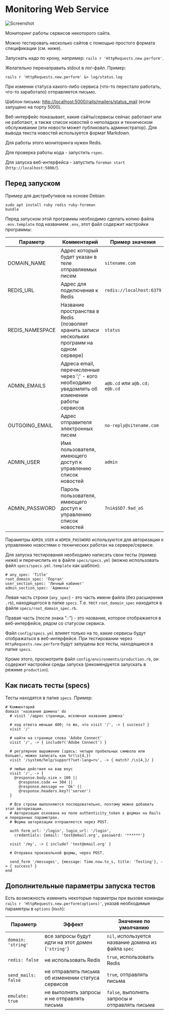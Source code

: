 # Monitoring Web Service

![Screenshot](https://user-images.githubusercontent.com/3381390/55513446-57be6e80-566e-11e9-9a06-10d2d211ac95.png)

Мониторинг работы сервисов некоторого сайта.

Можно тестировать несколько сайтов с помощью простого формата спецификации (см. ниже).

Запускать надо по крону, например: `rails r 'HttpRequests.new.perform'`.

Желательно перенаправить stdout в лог-файл. Пример:

    rails r 'HttpRequests.new.perform' &> log/status.log

При измении статуса какого-либо сервиса (что-то перестало работать, что-то заработало) отправляется письмо.

Шаблон письма: <http://localhost:5000/rails/mailers/status_mail> (если запущено на порту 5000).

Веб-интерфейс показывает, какие сайты/сервисы сейчас работают или не работают, а также список новостей о неполадках и техническом обслуживании (эти новости может публиковать администратор). Для вывода текста новостей используется формат Markdown.

Для работы этого мониторинга нужен Redis.

Для проверка работы кода - запустить `rspec`.

Для запуска веб-интерфейса - запустить `foreman start` (`http://localhost:5000/`).

## Перед запуском

Пример для дистрибутивов на основе Debian:

```
sudo apt install ruby redis ruby-foreman
bundle
```

Перед запуском этой программы необходимо сделать копию файла `.env.template` под названием `.env`, этот файл содержит настройки программы:

| Параметр | Комментарий | Пример значения |
|----------|-------------|-----------------|
| DOMAIN_NAME | Адрес который будет указан в теле отправляемых писем | `sitename.com` |
| REDIS_URL | Адрес для подключения к Redis | `redis://localhost:6379` |
| REDIS_NAMESPACE | Название пространства в Redis (позволяет хранить записи нескольких программ на одном сервере) | `status` |
| ADMIN_EMAILS | Адреса email, перечисленные через ';' - кого необходимо уведомлять об изменении работы сервисов | `a@b.cd` или `a@b.cd; e@b.cd` |
| OUTGOING_EMAIL | Адрес отправителя электронных писем | `no-reply@sitename.com` |
| ADMIN_USER | Имя пользователя, имеющего доступ к управлению список новостей | `admin` |
| ADMIN_PASSWORD | Пароль пользователя, имеющего доступ к управлению список новостей | `7niA$SD7.9ad_aS` |

Параметры `ADMIN_USER` и `ADMIN_PASSWORD` используются для авторизации к управлению новостями о технических работах на сервере/сервисе.

Для запуска тестирования необходимо написать свои тесты (пример ниже) и перечислить их в файле `specs/specs.yml` (можно использовать файл `specs/specs.yml.template` как шаблон):

    # any_spec: 'Title'
    root_domain_spec: 'Портал'
    user_section_spec: 'Личный кабинет'
    admin_section_spec: 'Админка'

Левая часть строки (`any_spec`) - это часть имени файла (без расширения `.rb`), находящегося в папке `specs`. Т.е. тест `root_domain_spec` находится в файле `specs/root_domain_spec.rb`.

Правая часть (после знака "`:`") - это название, которое отображается в веб-интерфейсе, рядом со статусом сервиса.

Файл `config/specs.yml` влияет только на то, какие сервисы будут отображаться в веб-интерфейсе.
При тестировании через `HttpRequests.new.perform` будут запущены все тесты, находящиеся в папке `specs`.

Кроме этого, просмотрите файл `config/environments/production.rb`, он содержит настройки среды запуска (рекомендуется запускать в режиме `production`).

## Как писать тесты (specs)

Тесты находятся в папке `specs`. Пример:

    # Комментарий
    domain 'название домена' do
      # visit '/адрес страницы, исключая название домена'

      # код ответа меньше 400; то же, что visit '/', -> { success? }
      visit '/'
      
      # найти на странице слова 'Adobe Connect'
      visit '/', -> { include?('Adobe Connect') }
      
      # регулярное выражение (здесь: четыре пробельных символа или больше), можно записать как %r(\s{4,})
      visit '/system/help/support?set-lang=ru', -> { match? /\s{4,}/ }
      
      # любые действия на ваш вкус
      visit '/', -> {
        @response.body.size > 100 ||
          @response.code == 304 ||
          @response.message == 'Ok' ||
          @response.headers.key?('server')
      }
      
      # Все строки выполняются последовательно, поэтому можно добавить этап авторизации.
      # Авторизация основана на поле authenticity_token в формах на Rails и переданных параметрах.
      # Форма авторизации отправляется через POST.
      
      auth form_url: '/login', login_url: '/login',
        credentials: {email: 'test@email.org', password: '******'}
      
      visit '/my', -> { include? 'test@email.org' }
      
      # Отправка произвольной формы, через POST.
      
      send_form '/messages', {message: Time.now.to_s, title: 'Testing'}, -> { success? }
    end

## Дополнительные параметры запуска тестов

Есть возможность изменить некоторые параметры при вызове команды `rails r 'HttpRequests.new.perform(options)'`, указав необходимые параметры в `options` (`Hash`):

| Параметр | Эффект | Значение по умолчанию |
|---------|--------|---------|
| `domain: 'string'` | все запросы будут идти на этот домен (`'string'`) | `nil`, используется название домена из файла `spec` |
| `redis: false` | не использовать Redis | `true`, использовать Redis |
| `send_mails: false` | не отправлять письма об изменении статуса сервисов | `true`, отправлять письма |
| `emulate: true` | не выполнять запросы и не отправлять письма | `false`, выполнять запросы и отправлять письма |

